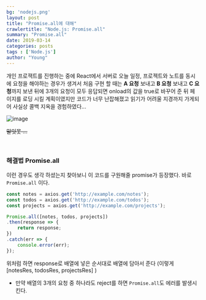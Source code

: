 ```yaml
---
bg: 'nodejs.png'
layout: post
title: "Promise.all에 대해"
crawlertitle: "Node.js: Promise.all"
summary: "Promise.all"
date: 2019-03-14
categories: posts
tags : ['Node.js']
author: "Young"
---
```


 개인 프로잭트를 진행하는 중에  React에서 서버로 오늘 일정, 프로젝트와 노트를 동시에 요청을 해야하는 경우가 생겨서 처음 구현 할 때는 **A 요청** 보내고 **B 요청** 보내고 **C 요청**까지 보낸 뒤에 3개의 요청이 모두 응답되면 onload의 값을 true로 바꾸어 준 뒤 페이지를 로딩 시킬 계획이였지만 코드가 너무 난잡해졌고 읽기가 어려울 지경까지 가게되어 사실상 콜백 지옥을 경험하였다...

![image](https://user-images.githubusercontent.com/38432821/60271974-3e0b8b00-992e-11e9-95d0-65a629f5417c.png)

~~말잇못 ...~~

<br/>

### 해결법 Promise.all

이런 경우도 생각 하셨는지 찾아보니 이 코드를 구원해줄 promise가 등장했다. 바로 `Promise.all` 이다.

```javascript
const notes = axios.get('http://example.com/notes');
const todos = axios.get('http://example.com/todos');
const projects = axios.get('http://example.com/projects');

Promise.all([notes, todos, projects])
.then(response => {
    return response;
})
.catch(err => {
    console.error(err);
});
```

위처럼 하면 response로 배열에 넣은 순서대로 배열에 담아서 준다 (이렇게 \[notesRes, todosRes, projectsRes\] )

- 만약 배열의 3개의 요청 중 하나라도 reject를 하면 `Promise.all`도 에러를 발생시킨다.
